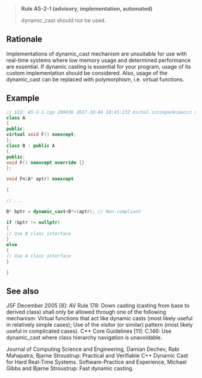 > **Rule A5-2-1 (advisory, implementation, automated)**
>
> dynamic_cast should not be used.

## Rationale

Implementations of dynamic_cast mechanism are unsuitable for use with real-time
systems where low memory usage and determined performance are essential.
If dynamic casting is essential for your program, usage of its custom implementation
should be considered. Also, usage of the dynamic_cast can be replaced with
polymorphism, i.e. virtual functions.

## Example

```cpp
// $Id: A5-2-1.cpp 289436 2017-10-04 10:45:23Z michal.szczepankiewicz $
class A
{
public:
virtual void F() noexcept;
};
class B : public A
{
public:
void F() noexcept override {}
};

void Fn(A* aptr) noexcept

{

// ...

B* bptr = dynamic_cast<B*>(aptr); // Non-compliant

if (bptr != nullptr)
{
// Use B class interface
}
else
{
// Use A class interface
}

}

```

## See also

JSF December 2005 [8]: AV Rule 178: Down casting (casting from base to
derived class) shall only be allowed through one of the following mechanism:
Virtual functions that act like dynamic casts (most likely useful in relatively
simple cases); Use of the visitor (or similar) pattern (most likely useful in
complicated cases).
C++ Core Guidelines [11]: C.146: Use dynamic_cast where class hierarchy
navigation is unavoidable.

Journal of Computing Science and Engineering, Damian Dechev, Rabi
Mahapatra, Bjarne Stroustrup: Practical and Verifiable C++ Dynamic Cast for
Hard Real-Time Systems.
Software-Practice and Experience, Michael Gibbs and Bjarne Stroustrup: Fast
dynamic casting.
